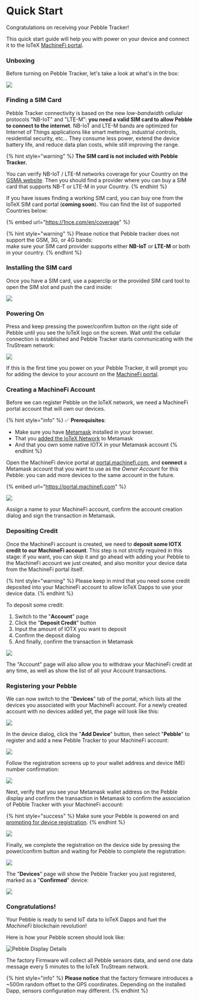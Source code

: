 # Quick Start

Congratulations on receiving your Pebble Tracker!

This quick start guide will help you with power on your device and connect it to the IoTeX [MachineFi portal](https://portal.machinefi.com).

### Unboxing

Before turning on Pebble Tracker, let's take a look at what's in the box:

![](../../.gitbook/assets/image.jpg)

### Finding a SIM Card

Pebble Tracker connectivity is based on the new _low-bandwidth_ cellular protocols "NB-IoT" and "LTE-M": **you need a valid SIM card to allow Pebble to connect to the internet**. NB-IoT and LTE-M bands are optimized for Internet of Things applications like smart metering, industrial controls, residential security, etc... They consume less power, extend the device battery life, and reduce data plan costs, while still improving the range.

{% hint style="warning" %}
**The SIM card is not included with Pebble Tracker.**

You can verify NB-IoT / LTE-M networks coverage for your Country on the [GSMA website](https://www.gsma.com/iot/deployment-map/). Then you should find a provider where you can buy a SIM card that supports NB-T or LTE-M in your Country.&#x20;
{% endhint %}

If you have issues finding a working SIM card, you can buy one from the IoTeX SIM card portal (**coming soon**). You can find the list of supported Countries below:

{% embed url="https://1nce.com/en/coverage" %}

{% hint style="warning" %}
Please notice that Pebble tracker does not support the GSM, 3G, or 4G bands:\
make sure your SIM card provider supports either **NB-IoT** or **LTE-M** or both in your country.
{% endhint %}

### Installing the SIM card

Once you have a SIM card, use a paperclip or the provided SIM card tool to open the SIM slot and push the card inside:

![](../../.gitbook/assets/simcard.jpg)



### Powering On

Press and keep pressing the power/confirm button on the right side of Pebble until you see the IoTeX logo on the screen. Wait until the cellular connection is established and Pebble Tracker starts communicating with the TruStream network:

![](<../../.gitbook/assets/first-boot (1).jpg>)

If this is the first time you power on your Pebble Tracker, it will prompt you for adding the device to your account on the [MachineFi portal](https://portal.machinefi.com).

### Creating a MachineFi Account

Before we can register Pebble on the IoTeX network, we need a MachineFi portal account that will _own_ our devices.&#x20;

{% hint style="info" %}
✅ **Prerequisites**:

* Make sure you have [Metamask](https://metamask.io/download.html) installed in your browser.
* That you [added the IoTeX Network](https://iotexdefi.com) to Metamask&#x20;
* And that you own some native IOTX in your Metamask account&#x20;
{% endhint %}

Open the MachineFi device portal at [portal.machinefi.com](https://portal.machinefi.com), and **connect** a Metamask account that you want to use as the _Owner Account_ for this Pebble: you can add more devices to the same account in the future.&#x20;

{% embed url="https://portal.machinefi.com" %}

![](../../.gitbook/assets/newportalaccount.jpg)

Assign a name to your MachineFi account, confirm the account creation dialog and sign the transaction in Metamask.

### Depositing Credit

Once the MachineFi account is created, we need to **deposit some IOTX credit to our MachineFi account**. This step is not strictly required in this stage: if you want, you can skip it and go ahead with adding your Pebble to the MachineFi account we just created, and also monitor your device data from the MachineFi portal itself.&#x20;

{% hint style="warning" %}
Please keep in mind that you need some credit deposited into your MachineFi account to allow IoTeX Dapps to use your device data.
{% endhint %}

To deposit some credit:

1. Switch to the "**Account**" page&#x20;
2. Click the "**Deposit Credit**" button&#x20;
3. Input the amount of IOTX you want to deposit
4. Confirm the deposit dialog
5. And finally, confirm the transaction in Metamask&#x20;

![](<../../.gitbook/assets/depositcredit (1).jpg>)

The "Account" page will also allow you to withdraw your MachineFi credit at any time, as well as show the list of all your Account transactions.

### Registering your Pebble

We can now switch to the "**Devices**" tab of the portal, which lists all the devices you associated with your MachineFi account. For a newly created account with no devices added yet, the page will look like this:

![](../../.gitbook/assets/add-device.jpg)

In the device dialog, click the "**Add Device**" button, then select "**Pebble**" to register and add a new Pebble Tracker to your MachineFi account:

![](<../../.gitbook/assets/addpebble1 (4).jpg>)

Follow the registration screens up to your wallet address and device IMEI number confirmation:

![](../../.gitbook/assets/addpebble2.jpg)

Next, verify that you see your Metamask wallet address on the Pebble display and confirm the transaction in Metamask to confirm the association of Pebble Tracker with your MachineFi account:

{% hint style="success" %}
Make sure your Pebble is powered on and [prompting for device registration](quick-start.md#power-on).
{% endhint %}

![](../../.gitbook/assets/addpebble3.jpg)

Finally, we complete the registration on the device side by pressing the power/confirm button and waiting for Pebble to complete the registration:

![](../../.gitbook/assets/addpebble4.jpg)

The "**Devices**" page will show the Pebble Tracker you just registered, marked as a "**Confirmed**" device:

![](../../.gitbook/assets/addpebble5.jpg)

### Congratulations!

Your Pebble is ready to send IoT data to IoTeX Dapps and fuel the _MachineFi_ blockchain revolution!

Here is how your Pebble screen should look like:

![Pebble Display Details](../../.gitbook/assets/pebble-display-icons.jpg)

The factory Firmware will collect all Pebble sensors data, and send one data message every 5 minutes to the IoTeX TruStream network.

{% hint style="info" %}
**Please notice** that the factory firmware introduces a \~500m random offset to the GPS coordinates. Depending on the installed Dapp, sensors configuration may different.&#x20;
{% endhint %}
